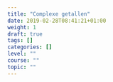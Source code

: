 ```yaml
---
title: "Complexe getallen"
date: 2019-02-28T08:41:21+01:00
weight: 1
draft: true
tags: []
categories: []
level: ""
course: ""
topic: ""
---
```


